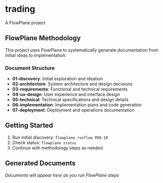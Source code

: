 # trading

A FlowPlane project

## FlowPlane Methodology

This project uses FlowPlane to systematically generate documentation from initial ideas to implementation.

### Document Structure

- **01-discovery**: Initial exploration and ideation
- **02-architecture**: System architecture and design decisions
- **03-requirements**: Functional and technical requirements
- **04-ux-design**: User experience and interface design
- **05-technical**: Technical specifications and design details
- **06-implementation**: Implementation plans and code generation
- **07-deployment**: Deployment and operations documentation

## Getting Started

1. Run initial discovery: `flowplane runflow P00-10`
2. Check status: `flowplane status`
3. Continue with methodology steps as needed

## Generated Documents

_Documents will appear here as you run FlowPlane steps_
